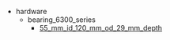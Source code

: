 * hardware
  * bearing_6300_series
    * [55_mm_id_120_mm_od_29_mm_depth](hardware/bearing_6300_series/55_mm_id_120_mm_od_29_mm_depth)
